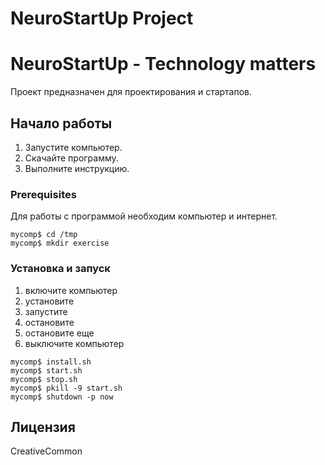 # NeuroStartUp Project

# NeuroStartUp - Technology matters

Проект предназначен для проектирования и стартапов.

## Начало работы

1. Запустите компьютер.
1. Скачайте программу.
1. Выполните инструкцию.

### Prerequisites
Для работы с программой необходим компьютер и интернет. 

```
mycomp$ cd /tmp
mycomp$ mkdir exercise
```

### Установка и запуск
1. включите компьютер
1. установите
1. запустите
1. остановите
1. остановите еще
1. выключите компьютер

```
mycomp$ install.sh
mycomp$ start.sh
mycomp$ stop.sh
mycomp$ pkill -9 start.sh
mycomp$ shutdown -p now
```

## Лицензия

CreativeCommon
